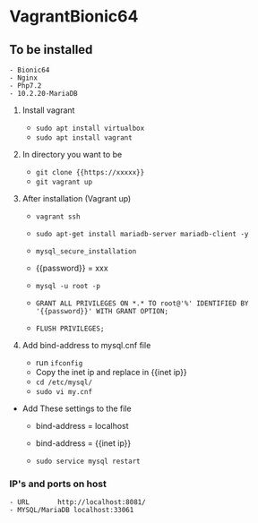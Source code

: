 # VagrantBionic64

## To be installed
	- Bionic64
	- Nginx
	- Php7.2
	- 10.2.20-MariaDB

1. Install vagrant
	- `sudo apt install virtualbox`
	- `sudo apt install vagrant`

2. In directory you want to be
	- `git clone {{https://xxxxx}}`
	- `git vagrant up`

3. After installation (Vagrant up)
	- `vagrant ssh`
	- `sudo apt-get install mariadb-server mariadb-client -y`
	- `mysql_secure_installation`

	- {{password}} = xxx
	- `mysql -u root -p`
	- `GRANT ALL PRIVILEGES ON *.* TO root@'%' IDENTIFIED BY '{{password}}' WITH GRANT OPTION;`
	- `FLUSH PRIVILEGES;`

4. Add bind-address to mysql.cnf file
	- run `ifconfig`
	- Copy the inet ip and replace in {{inet ip}}
	- `cd /etc/mysql/`
	- `sudo vi my.cnf`

- Add These settings to the file
 	- bind-address            = localhost
 	- bind-address            = {{inet ip}}

	- `sudo service mysql restart`

### IP's and ports on host
	- URL		http://localhost:8081/
	- MYSQL/MariaDB	localhost:33061


